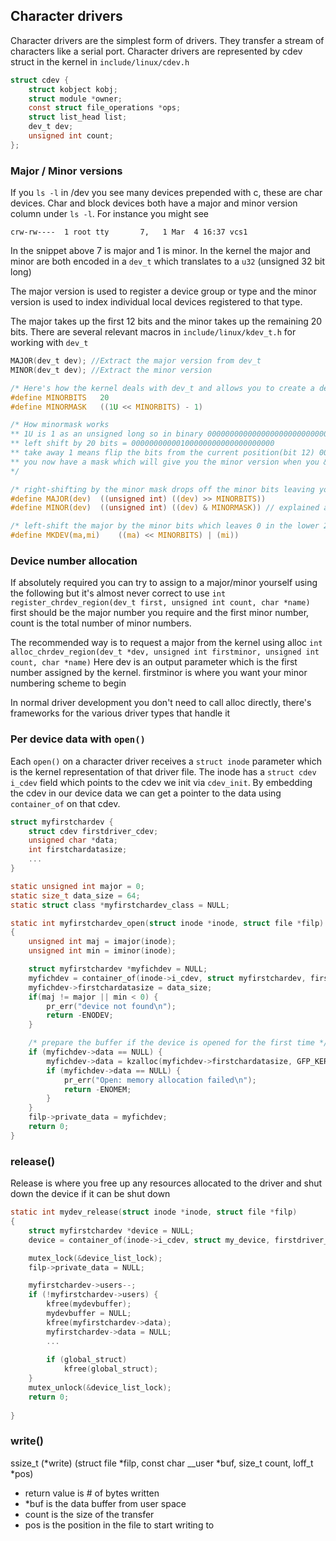 ## Character drivers

Character drivers are the simplest form of drivers. They transfer a stream of characters like a serial port. 
Character drivers are represented by cdev struct in the kernel in `include/linux/cdev.h`
```c
struct cdev {
	struct kobject kobj;
	struct module *owner;
	const struct file_operations *ops;
	struct list_head list;
	dev_t dev;
	unsigned int count;
};
```

### Major / Minor versions
If you `ls -l` in /dev you see many devices prepended with c, these are char devices. 
Char and block devices both have a major and minor version column under `ls -l`. For instance you might see
```
crw-rw----  1 root tty       7,   1 Mar  4 16:37 vcs1
```
In the snippet above 7 is major and 1 is minor. In the kernel the major and minor are both encoded in a `dev_t` which translates to a `u32` (unsigned 32 bit long)

The major version is used to register a device group or type and the minor version is used to index individual local devices registered to that type.

The major takes up the first 12 bits and the minor takes up the remaining 20 bits. There are several relevant macros in `include/linux/kdev_t.h` for working with `dev_t` 
```c
MAJOR(dev_t dev); //Extract the major version from dev_t
MINOR(dev_t dev); //Extract the minor version 

/* Here's how the kernel deals with dev_t and allows you to create a dev_t */
#define MINORBITS	20
#define MINORMASK	((1U << MINORBITS) - 1)

/* How minormask works 
** 1U is 1 as an unsigned long so in binary 00000000000000000000000000000001
** left shift by 20 bits = 00000000000100000000000000000000
** take away 1 means flip the bits from the current position(bit 12) 00000000000011111111111111111111
** you now have a mask which will give you the minor version when you & with a dev_t
*/

/* right-shifting by the minor mask drops off the minor bits leaving you with only the major bits */
#define MAJOR(dev)	((unsigned int) ((dev) >> MINORBITS))
#define MINOR(dev)	((unsigned int) ((dev) & MINORMASK)) // explained above under definition of MINORMASK

/* left-shift the major by the minor bits which leaves 0 in the lower 20 bits then or with the minor which will have 0 in the 12 most significant bits */
#define MKDEV(ma,mi)	((ma) << MINORBITS) | (mi))
```

### Device number allocation
If absolutely required you can try to assign to a major/minor yourself using the following but it's almost never correct to use 
`int register_chrdev_region(dev_t first, unsigned int count, char *name)`
first should be the major number you require and the first minor number, count is the total number of minor numbers.

The recommended way is to request a major from the kernel using alloc
`int alloc_chrdev_region(dev_t *dev, unsigned int firstminor, unsigned int count, char *name)`
Here dev is an output parameter which is the first number assigned by the kernel.
firstminor is where you want your minor numbering scheme to begin

In normal driver development you don't need to call alloc directly, there's frameworks for the various driver types that handle it

### Per device data with `open()`
Each `open()` on a character driver receives a `struct inode` parameter which is the kernel representation of that driver file. The inode has a `struct cdev i_cdev` field which points to the cdev we init via `cdev_init`. By embedding the cdev in our device data we can get a pointer to the data using `container_of` on that cdev.
```c
struct myfirstchardev {
	struct cdev firstdriver_cdev;
	unsigned char *data;
	int firstchardatasize;
	...
}

static unsigned int major = 0;
static size_t data_size = 64;
static struct class *myfirstchardev_class = NULL;

static int myfirstchardev_open(struct inode *inode, struct file *filp)
{
	unsigned int maj = imajor(inode);
	unsigned int min = iminor(inode);

	struct myfirstchardev *myfichdev = NULL;
	myfichdev = container_of(inode->i_cdev, struct myfirstchardev, firstdriver_cdev);
	myfichdev->firstchardatasize = data_size;
	if(maj != major || min < 0) {
		pr_err("device not found\n");
		return -ENODEV;
	}

	/* prepare the buffer if the device is opened for the first time */ 
	if (myfichdev->data == NULL) { 
		myfichdev->data = kzalloc(myfichdev->firstchardatasize, GFP_KERNEL); 
		if (myfichdev->data == NULL) { 
			pr_err("Open: memory allocation failed\n"); 
			return -ENOMEM; 
		} 
	} 
	filp->private_data = myfichdev; 
	return 0; 
}

```

### release()
Release is where you free up any resources allocated to the driver and shut down the device if it can be shut down

```c
static int mydev_release(struct inode *inode, struct file *filp)
{
	struct myfirstchardev *device = NULL;
	device = container_of(inode->i_cdev, struct my_device, firstdriver_cdev);

	mutex_lock(&device_list_lock);
	filp->private_data = NULL;

	myfirstchardev->users--;
	if (!myfirstchardev->users) {
		kfree(mydevbuffer);
		mydevbuffer = NULL;
		kfree(myfirstchardev->data);
		myfirstchardev->data = NULL;
		...
		
		if (global_struct)
			kfree(global_struct);
	}
	mutex_unlock(&device_list_lock);
	return 0;
	
}
```

### write() 
ssize_t (*write) (struct file *filp, const char __user *buf, size_t count, loff_t *pos)
* return value is # of bytes written
* *buf is the data buffer from user space
* count is the size of the transfer
* pos is the position in the file to start writing to
